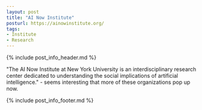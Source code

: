 ```yaml
---
layout: post
title: "AI Now Institute"
posturl: https://ainowinstitute.org/
tags:
- Institute
- Research
---
```


{% include post_info_header.md %}

"The AI Now Institute at New York University is an interdisciplinary research center dedicated to understanding the social implications of artificial intelligence." - seems interesting that more of these organizations pop up now.

<!--more-->
{% include post_info_footer.md %}
